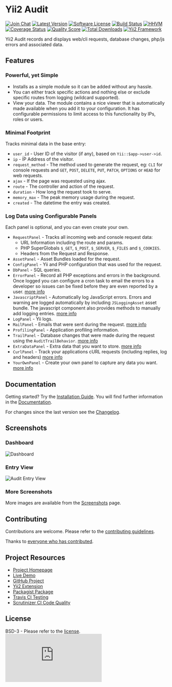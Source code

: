 # Yii2 Audit

[![Join Chat](https://img.shields.io/badge/gitter-join%20chat-blue.svg?style=flat-square)](https://gitter.im/bedezign/yii2-audit?utm_source=badge&utm_medium=badge&utm_campaign=pr-badge&utm_content=badge)
[![Latest Version](https://img.shields.io/github/tag/bedezign/yii2-audit.svg?style=flat-square&label=release)](https://github.com/bedezign/yii2-audit/tags)
[![Software License](https://img.shields.io/badge/license-BSD-brightgreen.svg?style=flat-square)](https://github.com/bedezign/yii2-audit/blob/master/LICENSE.md)
[![Build Status](https://img.shields.io/travis/bedezign/yii2-audit/master.svg?style=flat-square)](https://travis-ci.org/bedezign/yii2-audit)
[![HHVM](https://img.shields.io/hhvm/bedezign/yii2-audit.svg?style=flat-square)](http://hhvm.h4cc.de/package/bedezign/yii2-audit)
[![Coverage Status](https://img.shields.io/scrutinizer/coverage/g/bedezign/yii2-audit.svg?style=flat-square)](https://scrutinizer-ci.com/g/bedezign/yii2-audit/code-structure)
[![Quality Score](https://img.shields.io/scrutinizer/g/bedezign/yii2-audit.svg?style=flat-square)](https://scrutinizer-ci.com/g/bedezign/yii2-audit)
[![Total Downloads](https://img.shields.io/packagist/dt/bedezign/yii2-audit.svg?style=flat-square)](https://packagist.org/packages/bedezign/yii2-audit)
[![Yii2 Framework](https://img.shields.io/badge/extension-Yii2_Framework-green.svg?style=flat-square)](http://www.yiiframework.com/extension/yii2-audit)


Yii2 Audit records and displays web/cli requests, database changes, php/js errors and associated data.

## Features

### Powerful, yet Simple

* Installs as a simple module so it can be added without any hassle.
* You can either track specific actions and nothing else or exclude specific routes from logging (wildcard supported).
* View your data. The module contains a nice viewer that is automatically made available when you add it to your configuration. It has configurable permissions to limit access to this functionality by IPs, roles or users.

### Minimal Footprint

Tracks minimal data in the base entry:

* `user_id` - User ID of the visitor (if any), based on `Yii::$app->user->id`.
* `ip` - IP Address of the visitor.
* `request_method` - The method used to generate the request, eg: `CLI` for console requests and `GET`, `POST`, `DELETE`, `PUT`, `PATCH`, `OPTIONS` or `HEAD` for web requests.
* `ajax` - If the page was requested using ajax.
* `route` - The controller and action of the request.
* `duration` - How long the request took to serve.
* `memory_max` - The peak memory usage during the request.
* `created` - The datetime the entry was created.

### Log Data using Configurable Panels

Each panel is optional, and you can even create your own.

* `RequestPanel` - Tracks all incoming web and console request data:
  * URL Information including the route and params.
  * PHP SuperGlobals `$_GET`, `$_POST`, `$_SERVER`, `$_FILES` and `$_COOKIES`.
  * Headers from the Request and Response.
* `AssetPanel` - Asset Bundles loaded for the request.
* `ConfigPanel` - Yii and PHP configuration that was used for the request.
* `DbPanel` - SQL queries.
* `ErrorPanel` - Record all PHP exceptions and errors in the background.  Once logged you can configure a cron task to email the errors to a developer so issues can be fixed before they are even reported by a user. [more info](https://bedezign.github.io/yii2-audit/docs/error-panel/)
* `JavascriptPanel` - Automatically log JavaScript errors. Errors and warning are logged automatically by including `JSLoggingAsset` asset bundle.  The javascript component also provides methods to manually add logging entries. [more info](https://bedezign.github.io/yii2-audit/docs/javascript-panel/)
* `LogPanel` - Yii logs.
* `MailPanel` - Emails that were sent during the request. [more info](https://bedezign.github.io/yii2-audit/docs/mail-panel/)
* `ProfilingPanel` - Application profiling information.
* `TrailPanel` - Database changes that were made during the request using the `AuditTrailBehavior`. [more info](https://bedezign.github.io/yii2-audit/docs/trail-panel/)
* `ExtraDataPanel` - Extra data that you want to store. [more info](https://bedezign.github.io/yii2-audit/docs/extra-data-panel/)
* `CurlPanel` - Track your applications cURL requests (including replies, log and headers) [more info](https://bedezign.github.io/yii2-audit/docs/curl-panel/)
* `YourOwnPanel` - Create your own panel to capture any data you want. [more info](https://bedezign.github.io/yii2-audit/docs/custom-views-panel/)

## Documentation

Getting started? Try the [Installation Guide](https://bedezign.github.io/yii2-audit/docs/installation/).  You will find further information in the [Documentation](https://bedezign.github.io/yii2-audit/docs/).

For changes since the last version see the [Changelog](https://github.com/bedezign/yii2-audit/blob/master/CHANGELOG.md).

## Screenshots

### Dashboard
![Dashboard](https://cloud.githubusercontent.com/assets/51875/8369827/b70355ee-1bfe-11e5-9748-dd864f0500de.png)

### Entry View
![Audit Entry View](https://cloud.githubusercontent.com/assets/51875/8395061/3b004aca-1d97-11e5-8b71-6787c662ea3e.png)

### More Screenshots

More images are available from the [Screenshots](https://bedezign.github.io/yii2-audit/screenshots/) page.

## Contributing

Contributions are welcome.  Please refer to the [contributing guidelines](https://github.com/bedezign/yii2-audit/blob/master/CONTRIBUTING.md).

Thanks to [everyone who has contributed](https://github.com/bedezign/yii2-audit/blob/master/CREDITS.md).

## Project Resources

* [Project Homepage](https://bedezign.github.io/yii2-audit/)
* [Live Demo](https://limitless-inlet-7926.herokuapp.com/)
* [GitHub Project](https://github.com/bedezign/yii2-audit)
* [Yii2 Extension](http://www.yiiframework.com/extension/yii2-audit)
* [Packagist Package](https://packagist.org/packages/bedezign/yii2-audit)
* [Travis CI Testing](https://travis-ci.org/bedezign/yii2-audit)
* [Scrutinizer CI Code Quality](https://scrutinizer-ci.com/g/bedezign/yii2-audit)

## License

BSD-3 - Please refer to the [license](https://github.com/bedezign/yii2-audit/blob/master/LICENSE.md).
![Analytics](https://ga-beacon.appspot.com/UA-65104334-3/yii2-audit/README.md?pixel)